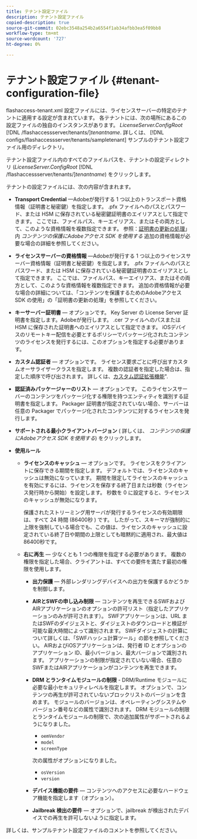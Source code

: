 ```yaml
---
title: テナント設定ファイル
description: テナント設定ファイル
copied-description: true
source-git-commit: 02ebc3548a254b2a6554f1ab34afbb3ea5f09bb8
workflow-type: tm+mt
source-wordcount: '727'
ht-degree: 0%

---
```


# テナント設定ファイル {#tenant-configuration-file}

flashaccess-tenant.xml 設定ファイルには、ライセンスサーバーの特定のテナントに適用する設定が含まれています。 各テナントには、次の場所にあるこの設定ファイルの独自のインスタンスがあります。 *LicenseServer.ConfigRoot* [!DNL /flashaccessserver/tenants/]*tenantname*. 詳しくは、 [!DNL configs/flashaccessserver/tenants/sampletenant] サンプルのテナント設定ファイル用のディレクトリ。

テナント設定ファイル内のすべてのファイルパスを、テナントの設定ディレクトリ (*LicenseServer.ConfigRoot* [!DNL /flashaccessserver/tenants/]*tenantname*) をクリックします。

テナントの設定ファイルには、次の内容が含まれます。

* **Transport Credential** —Adobeが発行する 1 つ以上のトランスポート資格情報（証明書と秘密鍵）を指定します。 .pfx ファイルへのパスとパスワード、または HSM に保存されている秘密鍵証明書のエイリアスとして指定できます。 ここでは、ファイルパス、キーエイリアス、またはその両方として、このような資格情報を複数指定できます。 参照：[証明書の更新の処理](../../aaxs-protecting-content/content-implementing-the-license-server/content-handling-cert-updates.md)」内 *コンテンツの保護にAdobeアクセス SDK を使用する* 追加の資格情報が必要な場合の詳細を参照してください。
* **ライセンスサーバーの資格情報** —Adobeが発行する 1 つ以上のライセンスサーバー資格情報（証明書と秘密鍵）を指定します。 .pfx ファイルへのパスとパスワード、または HSM に保存されている秘密鍵証明書のエイリアスとして指定できます。 ここでは、ファイルパス、キーエイリアス、またはその両方として、このような資格情報を複数指定できます。 追加の資格情報が必要な場合の詳細については、「コンテンツを保護するためのAdobeアクセス SDK の使用」の「証明書の更新の処理」を参照してください。
* **キーサーバー証明書**  — オプションです。 Key Server の License Server 証明書を指定します。Adobeが発行します。 .cer ファイルへのパスまたは HSM に保存された証明書へのエイリアスとして指定できます。 iOSデバイスのリモートキー配信を必要とするポリシーでパッケージ化されたコンテンツのライセンスを発行するには、このオプションを指定する必要があります。
* **カスタム認証者**  — オプションです。 ライセンス要求ごとに呼び出すカスタムオーサライザークラスを指定します。 複数の認証者を指定した場合は、指定した順序で呼び出されます。 詳しくは、[カスタム認証拡張機能](../../aaxs-protected-streaming/custom-authorization-extensions.md)&quot;.
* **認証済みパッケージャーのリスト**  — オプションです。 このライセンスサーバーのコンテンツをパッケージ化する権限を持つエンティティを識別する証明書を指定します。 Packager 証明書が指定されていない場合、サーバーは任意の Packager でパッケージ化されたコンテンツに対するライセンスを発行します。
* **サポートされる最小クライアントバージョン** ( 詳しくは、 *コンテンツの保護にAdobeアクセス SDK を使用する*) をクリックします。
* **使用ルール**

   * **ライセンスのキャッシュ**  — オプションです。 ライセンスをクライアントに保存できる期間を指定します。 デフォルトでは、ライセンスのキャッシュは無効になっています。 期間を限定してライセンスのキャッシュを有効にするには、ライセンスを保存する終了日または秒数（ライセンス発行時から開始）を設定します。 秒数を 0 に設定すると、ライセンスのキャッシュが無効になります。

     保護されたストリーミング用サーバが発行するライセンスの有効期限は、すべて 24 時間 (86400秒 ) です。 したがって、スキーマが強制的に上限を強制している場合でも、この値は、ライセンスのキャッシュに設定されている終了日や期間の上限としても暗黙的に適用され、最大値は86400秒です。

   * **右に再生**  — 少なくとも 1 つの権限を指定する必要があります。 複数の権限を指定した場合、クライアントは、すべての要件を満たす最初の権限を使用します。

      * **出力保護**  — 外部レンダリングデバイスへの出力を保護するかどうかを制御します。
      * **AIRとSWFの申し込み制限**  — コンテンツを再生できるSWFおよびAIRアプリケーションのオプションの許可リスト（指定したアプリケーションのみが許可されます）。 SWFアプリケーションは、URL またはSWFのダイジェストと、ダイジェストのダウンロードと検証が可能な最大時間によって識別されます。 SWFダイジェストの計算について詳しくは、「SWFハッシュ計算ツール」の節を参照してください。 AIRおよびiOSアプリケーションは、発行者 ID とオプションのアプリケーション ID、最小バージョン、最大バージョンで識別されます。 アプリケーションの制限が指定されていない場合、任意のSWFまたはAIRアプリケーションがコンテンツを再生できます。
      * **DRM とランタイムモジュールの制限** - DRM/Runtime モジュールに必要な最小セキュリティレベルを指定します。 オプションで、コンテンツの再生が許可されていないブロックリストのバージョンを含めます。 モジュールのバージョンは、オペレーティングシステムやバージョン番号などの属性で識別されます。 DRM モジュールの制限とランタイムモジュールの制限で、次の追加属性がサポートされるようになりました。

         * `oemVendor`
         * `model`
         * `screenType`

        次の属性がオプションになりました。

         * `osVersion`
         * `version`

      * **デバイス機能の要件**  — コンテンツへのアクセスに必要なハードウェア機能を指定します（オプション）。
      * **Jailbreak 検出の要件**  — オプションで、jailbreak が検出されたデバイスでの再生を許可しないように指定します。

詳しくは、サンプルテナント設定ファイルのコメントを参照してください。
